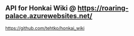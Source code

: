  ## API for Honkai Wiki @ https://roaring-palace.azurewebsites.net/
https://github.com/tehtko/honkai_wiki
